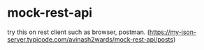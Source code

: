 # mock-rest-api
try this on rest client such as browser, postman.
(https://my-json-server.typicode.com/avinash2wards/mock-rest-api/posts)
